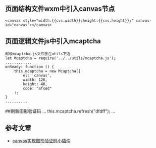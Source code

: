 ## 页面结构文件wxm中引入canvas节点
    <canvas style="width:{{cvs.width}};height:{{cvs.height}};" canvas-id="canvas"></canvas>
## 页面逻辑文件js中引入mcaptcha
    假设mcaptcha.js文件放在utils下边
    let Mcaptcha = require('../../utils/mcaptcha.js');
    ............
    onReady: function () {
        this.mcaptcha = new Mcaptcha({
            el: 'canvas',
            width: 120,
            height: 40,
            code: "afced"
        );
    }
    ..........
##刷新图形验证码
    ...
    this.mcaptcha.refresh("dfdff");
    ...
## 参考文章
+  [canvas实现图形验证码小插件](https://www.jianshu.com/p/064a80a3561a)